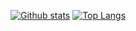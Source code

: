 [![Github stats](https://github-readme-stats.vercel.app/api?username=y-yu&show_icons=true)](https://github.com/anuraghazra/github-readme-stats)
[![Top Langs](https://github-readme-stats.vercel.app/api/top-langs/?username=y-yu&hide=javascript,html,css)](https://github.com/anuraghazra/github-readme-stats)
